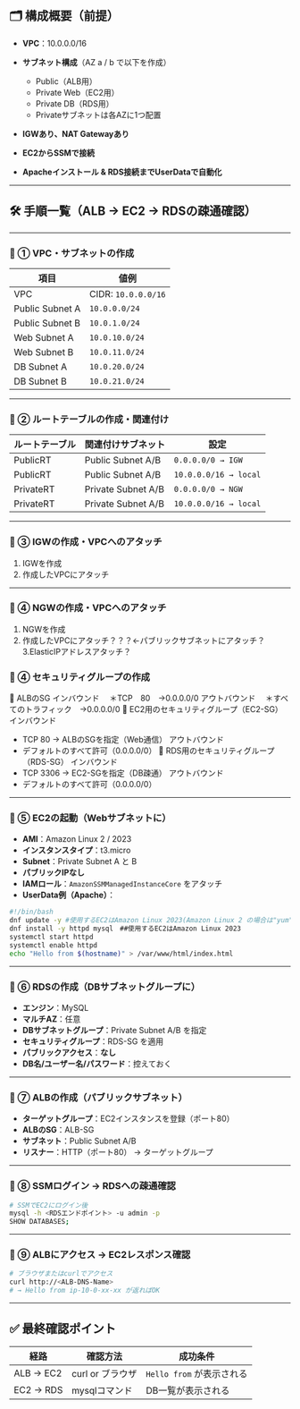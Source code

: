 
## 🗂️ 構成概要（前提）

* **VPC**：10.0.0.0/16
* **サブネット構成**（AZ a / b で以下を作成）

  * Public（ALB用）
  * Private Web（EC2用）
  * Private DB（RDS用）
  * Privateサブネットは各AZに1つ配置
* **IGWあり、NAT Gatewayあり**
* **EC2からSSMで接続**
* **Apacheインストール & RDS接続までUserDataで自動化**

---

## 🛠️ 手順一覧（ALB → EC2 → RDSの疎通確認）

---

### 🔹 ① VPC・サブネットの作成

| 項目              | 値例                  |
| --------------- | ------------------- |
| VPC             | CIDR: `10.0.0.0/16` |
| Public Subnet A | `10.0.0.0/24`       |
| Public Subnet B | `10.0.1.0/24`       |
| Web Subnet A    | `10.0.10.0/24`      |
| Web Subnet B    | `10.0.11.0/24`      |
| DB Subnet A     | `10.0.20.0/24`      |
| DB Subnet B     | `10.0.21.0/24`      |

---

### 🔹 ② ルートテーブルの作成・関連付け

| ルートテーブル  | 関連付けサブネット         | 設定     |
| -------- | ----------------- | ----------------- |
| PublicRT | Public Subnet A/B | `0.0.0.0/0 → IGW`     |
| PublicRT | Public Subnet A/B | `10.0.0.0/16 → local` |
| PrivateRT| Private Subnet A/B|  `0.0.0.0/0 → NGW`    |
| PrivateRT| Private Subnet A/B| `10.0.0.0/16 → local` |
---

### 🔹 ③ IGWの作成・VPCへのアタッチ

1. IGWを作成
2. 作成したVPCにアタッチ

---

### 🔹 ④ NGWの作成・VPCへのアタッチ

1. NGWを作成
2. 作成したVPCにアタッチ？？？←パブリックサブネットにアタッチ？
3.ElasticIPアドレスアタッチ？

### 🔹 ④ セキュリティグループの作成

🔸 ALBのSG
インバウンド
　＊TCP　80　→0.0.0.0/0
アウトバウンド
　＊すべてのトラフィック　→0.0.0.0/0
🔸 EC2用のセキュリティグループ（EC2-SG）
インバウンド
  * TCP 80 → ALBのSGを指定（Web通信）
アウトバウンド
  * デフォルトのすべて許可（0.0.0.0/0）
🔸 RDS用のセキュリティグループ（RDS-SG）
インバウンド
  * TCP 3306 → EC2-SGを指定（DB疎通）
アウトバウンド
  * デフォルトのすべて許可（0.0.0.0/0）


---

### 🔹 ⑤ EC2の起動（Webサブネットに）

* **AMI**：Amazon Linux 2 / 2023
* **インスタンスタイプ**：t3.micro
* **Subnet**：Private Subnet A と B
* **パブリックIPなし**
* **IAMロール**：`AmazonSSMManagedInstanceCore` をアタッチ
* **UserData例（Apache）**：

```bash
#!/bin/bash
dnf update -y #使用するEC2はAmazon Linux 2023(Amazon Linux 2 の場合は"yum"コマンドを使用する)
dnf install -y httpd mysql　##使用するEC2はAmazon Linux 2023
systemctl start httpd
systemctl enable httpd
echo "Hello from $(hostname)" > /var/www/html/index.html
```

---

### 🔹 ⑥ RDSの作成（DBサブネットグループに）

* **エンジン**：MySQL
* **マルチAZ**：任意
* **DBサブネットグループ**：Private Subnet A/B を指定
* **セキュリティグループ**：RDS-SG を適用
* **パブリックアクセス**：**なし**
* **DB名/ユーザー名/パスワード**：控えておく

---

### 🔹 ⑦ ALBの作成（パブリックサブネット）

* **ターゲットグループ**：EC2インスタンスを登録（ポート80）
* **ALBのSG**：ALB-SG
* **サブネット**：Public Subnet A/B
* **リスナー**：HTTP（ポート80） → ターゲットグループ

---

### 🔹 ⑧ SSMログイン → RDSへの疎通確認

```bash
# SSMでEC2にログイン後
mysql -h <RDSエンドポイント> -u admin -p
SHOW DATABASES;
```

---

### 🔹 ⑨ ALBにアクセス → EC2レスポンス確認

```bash
# ブラウザまたはcurlでアクセス
curl http://<ALB-DNS-Name>
# → Hello from ip-10-0-xx-xx が返ればOK
```

---

## ✅ 最終確認ポイント

| 経路        | 確認方法         | 成功条件                |
| --------- | ------------ | ------------------- |
| ALB → EC2 | curl or ブラウザ | `Hello from` が表示される |
| EC2 → RDS | mysqlコマンド    | DB一覧が表示される          |
